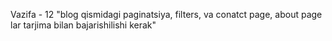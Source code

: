 Vazifa - 12
"blog qismidagi paginatsiya, filters, va conatct page, about page lar tarjima bilan bajarishilishi kerak"
